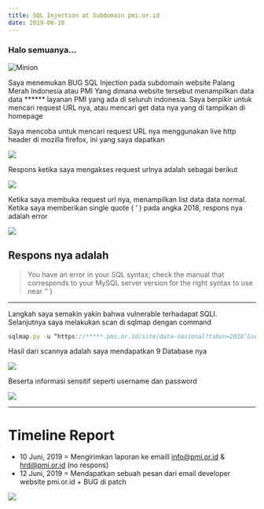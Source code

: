 ```yaml
---
title: SQL Injection at Subdomain pmi.or.id
date: 2019-06-10
---
```


### Halo semuanya...

![Minion](https://cdn-images-1.medium.com/max/1000/1*dSoYR5CQYRpe81ggEmZ1-w.png)

Saya menemukan BUG SQL Injection pada subdomain website Palang Merah Indonesia atau PMI
Yang dimana website tersebut menampilkan data data ****** layanan PMI yang ada di seluruh indonesia. Saya berpikir untuk mencari request URL nya, atau mencari get data nya yang di tampilkan di homepage

Saya mencoba untuk mencari request URL nya menggunakan live http header di mozilla firefox, ini yang saya dapatkan

![ ](https://miro.medium.com/max/1000/1*na9X19JFCs-FMdyA-xLXoA.png)

Respons ketika saya mengakses request urlnya adalah sebagai berikut

![ ](https://miro.medium.com/max/10000/1*tbNm-Mqjd54WQk6VYGh_ZA.png)

Ketika saya membuka request url nya, menampilkan list data data normal. Ketika saya memberikan single quote ( ‘ ) pada angka 2018, respons nya adalah error

![ ](https://miro.medium.com/max/10000/1*isCcpcz3_DUm-ggY0SogFg.png)

## Respons nya adalah

> You have an error in your SQL syntax; check the manual that corresponds to your MySQL server version for the right syntax to use near ‘’ )

___

Langkah saya semakin yakin bahwa vulnerable terhadapat SQLI. Selanjutnya saya melakukan scan di sqlmap dengan command

```javascript
sqlmap.py -u “https://*****.pmi.or.id/site/data-nasional?tahun=2018’&semester=0&skema=benef“ --dbs
```

Hasil dari scannya adalah saya mendapatkan 9 Database nya

![ ](https://miro.medium.com/max/5000/1*N9qTyKBd6yAujuu6Q1vyQQ.png)

Beserta informasi sensitif seperti username dan password

![ ](https://miro.medium.com/max/5000/1*7U5dkdAsK7SWqFLDt3Ci5A.png)

___

# Timeline Report

* 10 Juni, 2019 = Mengirimkan laporan ke emaill info@pmi.or.id & hrd@pmi.or.id (no respons)
* 12 Juni, 2019 = Mendapatkan sebuah pesan dari email developer website pmi.or.id + BUG di patch

![ ](https://miro.medium.com/max/10000/1*5xT5xbHl0k2AKcPpNOGzZw.png)
